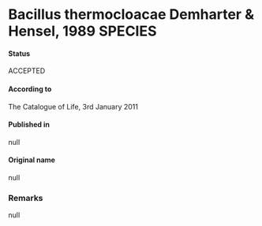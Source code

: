 # Bacillus thermocloacae Demharter & Hensel, 1989 SPECIES

#### Status
ACCEPTED

#### According to
The Catalogue of Life, 3rd January 2011

#### Published in
null

#### Original name
null

### Remarks
null